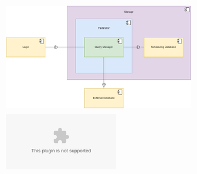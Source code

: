 ![1.3.1 Federator](TeamOneFiles/1.3.1%20Federator%20Diagram.png)

![1.3.1 Federator DIT](TeamOneFiles/Federator_DIT.eps)
